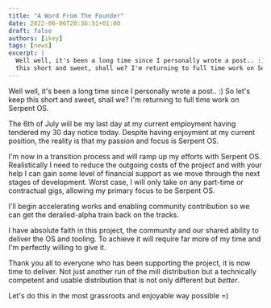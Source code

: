 ```yaml
---
title: "A Word From The Founder"
date: 2022-06-06T20:36:51+01:00
draft: false
authors: [ikey]
tags: [news]
excerpt: |
  Well well, it's been a long time since I personally wrote a post.. :) So let's keep
  this short and sweet, shall we? I'm returning to full time work on Serpent OS...
---
```


Well well, it's been a long time since I personally wrote a post.. :) So let's keep
this short and sweet, shall we? I'm returning to full time work on Serpent OS.

<!--more-->

The 6th of July will be my last day at my current employment having tendered my
30 day notice today. Despite having enjoyment at my current position, the reality
is that my passion and focus is Serpent OS.

I'm now in a transition process and will ramp up my efforts with Serpent OS.
Realistically I need to reduce the outgoing costs of the project and with
your help I can gain some level of financial support as we move through the
next stages of development. Worst case, I will only take on any part-time or
contractual gigs, allowing my primary focus to be Serpent OS.

I'll begin accelerating works and enabling community contribution so we can
get the derailed-alpha train back on the tracks.

I have absolute faith in this project, the community and our shared ability
to deliver the OS and tooling. To achieve it will require far more of my time
and I'm perfectly willing to give it.

Thank you all to everyone who has been supporting the project, it is now
time to deliver. Not just another run of the mill distribution but a technically
competent and usable distribution that is not only different but *better*.

Let's do this in the most grassroots and enjoyable way possible =)
